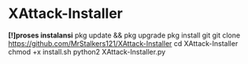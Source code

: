 # XAttack-Installer

<b>[!]proses instalansi</b>
pkg update && pkg upgrade
pkg install git
git clone https://github.com/MrStalkers121/XAttack-Installer
cd XAttack-Installer
chmod +x install.sh
python2 XAttack-Installer.py

